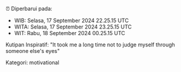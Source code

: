 ⏰ Diperbarui pada:
- WIB: Selasa, 17 September 2024 22.25.15 UTC
- WITA: Selasa, 17 September 2024 23.25.15 UTC
- WIT: Rabu, 18 September 2024 00.25.15 UTC

Kutipan Inspiratif:
"It took me a long time not to judge myself through someone else's eyes"


Kategori: motivational

